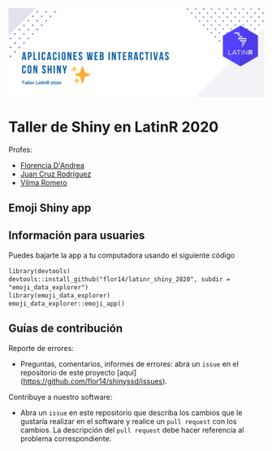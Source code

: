 
![](latin-shiny.png)
# Taller de Shiny en LatinR 2020

Profes:
* [Florencia D'Andrea]()
* [Juan Cruz Rodríguez]()
* [Vilma Romero]()


## Emoji Shiny app

## Información para usuaries

Puedes bajarte la app a tu computadora usando el siguiente código

``` 
library(devtools)
devtools::install_github("flor14/latinr_shiny_2020", subdir = "emoji_data_explorer")
library(emoji_data_explorer)
emoji_data_explorer::emoji_app()
```

## Guías de contribución

Reporte de errores:

- Preguntas, comentarios, informes de errores: abra un `issue` en el repositorio de este proyecto [aquí] (https://github.com/flor14/shinyssd/issues).

Contribuye a nuestro software:

- Abra un `issue` en este repositorio que describa los cambios que le gustaría realizar en el software y realice un `pull request` con los cambios. La descripción del `pull request` debe hacer referencia al problema correspondiente.







